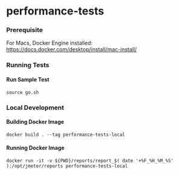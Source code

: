 # performance-tests

### Prerequisite
For Macs, Docker Engine installed: https://docs.docker.com/desktop/install/mac-install/


### Running Tests

#### Run Sample Test
```source go.sh```


### Local Development

#### Building Docker Image
```docker build . --tag performance-tests-local```

#### Running Docker Image
```docker run -it -v ${PWD}/reports/report_$( date '+%F_%H_%M_%S' ):/opt/jmeter/reports performance-tests-local```
